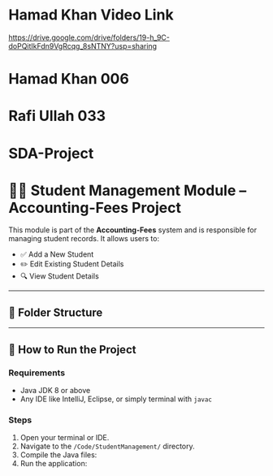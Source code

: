 # Hamad Khan Video Link
https://drive.google.com/drive/folders/19-h_9C-doPQitIkFdn9VgRcqg_8sNTNY?usp=sharing

# Hamad Khan 006
# Rafi Ullah 033
# SDA-Project
# 👨‍🎓 Student Management Module – Accounting-Fees Project

This module is part of the **Accounting-Fees** system and is responsible for managing student records. It allows users to:

- ✅ Add a New Student  
- ✏️ Edit Existing Student Details  
- 🔍 View Student Details  

---

## 📁 Folder Structure


---

## 🚀 How to Run the Project

### Requirements
- Java JDK 8 or above
- Any IDE like IntelliJ, Eclipse, or simply terminal with `javac`

### Steps
1. Open your terminal or IDE.
2. Navigate to the `/Code/StudentManagement/` directory.
3. Compile the Java files:
4. Run the application:
